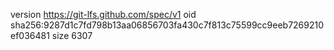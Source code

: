version https://git-lfs.github.com/spec/v1
oid sha256:9287d1c7fd798b13aa06856703fa430c7f813c75599cc9eeb7269210ef036481
size 6307

